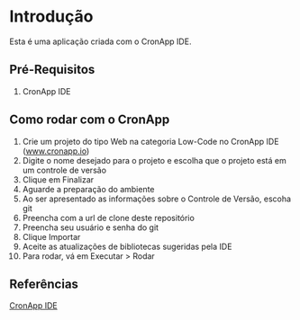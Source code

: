 # Introdução

Esta é uma aplicação criada com o CronApp IDE.

## Pré-Requisitos

1. CronApp IDE 

## Como rodar com o CronApp

1. Crie um projeto do tipo Web na categoria Low-Code no CronApp IDE (www.cronapp.io)
2. Digite o nome desejado para o projeto e escolha que o projeto está em um controle de versão
3. Clique em Finalizar
4. Aguarde a preparação do ambiente
3. Ao ser apresentado as informações sobre o Controle de Versão, escoha git
4. Preencha com a url de clone deste repositório
5. Preencha seu usuário e senha do git
6. Clique Importar
7. Aceite as atualizações de bibliotecas sugeridas pela IDE
8. Para rodar, vá em Executar > Rodar

## Referências

[CronApp IDE](http://www.cronapp.io/)
